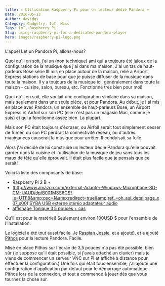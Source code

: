 ```yaml
---
title: « Utilisation Raspberry Pi pour un lecteur dédié Pandora »
Date: 2016-05-23
Author: davidgs
Category: Gadgetry, IoT, Misc
Tags: IoT, Raspberry Pi
Slug: using-raspberry-pi-for-a-dedicated-pandora-player
hero: images/raspberry-pi-logo.png
---
```


L'appel Let un Pandora Pi, allons-nous?

Quoi qu'il en soit, j'ai un (non technique) ami qui a toujours été jaloux de la configuration de la musique que j'ai dans ma maison. J'ai un tas de haut-parleurs Bose série III mis en place autour de la maison, relié à Airport Express stations de base pour que je puisse diffuser de la musique dans toute la maison. Il y a toujours de la musique ici, généralement dans toute la maison - cuisine, salon, bureau, etc. Fonctionne très bien pour moi!

Quoi qu'il en soit, elle voulait une configuration similaire dans sa maison, mais seulement dans une seule pièce, et pour Pandora. Au début, je l'ai mis en place avec Pandora, un ensemble de haut-parleurs Bose, un Airport Express et Airfoil sur son PC (elle n'est pas un magasin Mac, comme je suis) et qui a fonctionné assez bien. La plupart.

Mais son PC était toujours s'écraser, ou Airfoil serait tout simplement cesser de fumer, ou son PC perdrait la connectivité réseau, ou d'autres manigances causerait la musique pour arrêter. Il conduisait sa folle.

Alors j'ai décidé de lui construire un lecteur dédié Pandora qu'elle pouvait garder dans la cuisine et l'utilisation de la musique de jeu sans tous les maux de tête qu'elle éprouvait. Il était plus facile que je pensais que ce serait!

Voici la liste des composants de base:

- Raspberry Pi 2 B +
- (http://www.amazon.com/external-Adapter-Windows-Microphone-SD-CM-UAUD/dp/B001MSS6CS?ie=UTF8&amp;psc=1&amp;redirect=true&amp;ref_=oh_aui_detailpage_o07_s00) [SYBA USB externe stéréo adaptateur audio](http://www.amazon.com/external-Adapter-Windows-Microphone-SD-CM-UAUD/dp/B001MSS6CS?ie=UTF8&psc=1&redirect=true&ref_=oh_aui_detailpage_o07_s00)
- [affichage Tonique 3,5 pouces + cas](http://www.amazon.com/Tontec®-Raspberry-Display-Touchscreen-Transparent/dp/B00NANNJLQ?ie=UTF8&psc=1&redirect=true&ref_=oh_aui_detailpage_o00_s00)

Qu'il est pour le matériel! Seulement environ 100USD $ pour l'ensemble de l'installation.

Le logiciel a été tout aussi facile. Je [Raspian Jessie](https://www.raspberrypi.org/downloads/raspbian/), et a ajouté), et a ajouté [Pithos](http://pithos.github.io) pour la lecture Pandora. Facile.

Mise en place Pithos sur l'écran de 3,5 pouces n'a pas été possible, bien sûr (je suppose qu'il était possible, si j'avais attaché un clavier) mais je viens de commencer un serveur VNC sur Pi et affiché à distance pour effectuer la configuration.) Une fois qui était tous ensemble, j'ai ajouté une configuration d'application par défaut pour le démarrage automatique Pithos lors de la connexion, et tout a commencé à jouer dès que vous tournez la chose sur.
